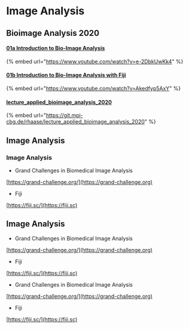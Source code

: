 # Image Analysis

## Bioimage Analysis 2020

#### [01a Introduction to Bio-Image Analysis](https://www.youtube.com/watch?v=e-2DbkUwKk4)

{% embed url="https://www.youtube.com/watch?v=e-2DbkUwKk4" %}

#### [01b Introduction to Bio-Image Analysis with Fiji](https://www.youtube.com/watch?v=Akedfyp5AxY)

{% embed url="https://www.youtube.com/watch?v=Akedfyp5AxY" %}

#### [lecture\_applied\_bioimage\_analysis\_2020](https://git.mpi-cbg.de/rhaase/lecture\_applied\_bioimage\_analysis\_2020)

{% embed url="https://git.mpi-cbg.de/rhaase/lecture_applied_bioimage_analysis_2020" %}



## Image Analysis

### Image Analysis

* Grand Challenges in Biomedical Image Analysis

[https://grand-challenge.org/](https://grand-challenge.org)

* Fiji

[https://fiji.sc/](https://fiji.sc)

## Image Analysis

* Grand Challenges in Biomedical Image Analysis

[https://grand-challenge.org/](https://grand-challenge.org)

* Fiji

[https://fiji.sc/](https://fiji.sc)

* Grand Challenges in Biomedical Image Analysis

[https://grand-challenge.org/](https://grand-challenge.org)

* Fiji

[https://fiji.sc/](https://fiji.sc)
